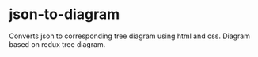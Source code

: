 # json-to-diagram
Converts json to corresponding tree diagram using html and css. Diagram based on redux tree diagram. 
